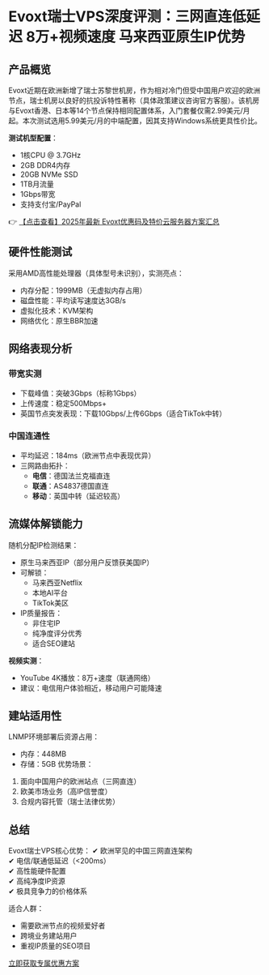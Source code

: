# Evoxt瑞士VPS深度评测：三网直连低延迟 8万+视频速度 马来西亚原生IP优势

## 产品概览

Evoxt近期在欧洲新增了瑞士苏黎世机房，作为相对冷门但受中国用户欢迎的欧洲节点，瑞士机房以良好的抗投诉特性著称（具体政策建议咨询官方客服）。该机房与Evoxt香港、日本等14个节点保持相同配置体系，入门套餐仅需2.99美元/月起。本次测试选用5.99美元/月的中端配置，因其支持Windows系统更具性价比。

**测试机型配置**：
- 1核CPU @ 3.7GHz
- 2GB DDR4内存
- 20GB NVMe SSD
- 1TB月流量
- 1Gbps带宽
- 支持支付宝/PayPal

👉 [【点击查看】2025年最新 Evoxt优惠码及特价云服务器方案汇总](https://bit.ly/evoxt)

## 硬件性能测试

采用AMD高性能处理器（具体型号未识别），实测亮点：
- 内存分配：1999MB（无虚拟内存占用）
- 磁盘性能：平均读写速度达3GB/s
- 虚拟化技术：KVM架构
- 网络优化：原生BBR加速

## 网络表现分析

### 带宽实测
- 下载峰值：突破3Gbps（标称1Gbps）
- 上传速度：稳定500Mbps+
- 英国节点突发表现：下载10Gbps/上传6Gbps（适合TikTok中转）

### 中国连通性
- 平均延迟：184ms（欧洲节点中表现优异）
- 三网路由拓扑：
  - **电信**：德国法兰克福直连
  - **联通**：AS4837德国直连
  - **移动**：英国中转（延迟较高）

## 流媒体解锁能力

随机分配IP检测结果：
- 原生马来西亚IP（部分用户反馈获美国IP）
- 可解锁：
  - 马来西亚Netflix
  - 本地AI平台
  - TikTok美区
- IP质量报告：
  - 非住宅IP
  - 纯净度评分优秀
  - 适合SEO建站

**视频实测**：
- YouTube 4K播放：8万+速度（联通网络）
- 建议：电信用户体验相近，移动用户可能降速

## 建站适用性

LNMP环境部署后资源占用：
- 内存：448MB
- 存储：5GB
优势场景：
1. 面向中国用户的欧洲站点（三网直连）
2. 欧美市场业务（高IP信誉度）
3. 合规内容托管（瑞士法律优势）

## 总结

Evoxt瑞士VPS核心优势：
✔ 欧洲罕见的中国三网直连架构  
✔ 电信/联通低延迟（<200ms）  
✔ 高性能硬件配置  
✔ 高纯净度IP资源  
✔ 极具竞争力的价格体系

适合人群：
- 需要欧洲节点的视频爱好者
- 跨境业务建站用户
- 重视IP质量的SEO项目

[立即获取专属优惠方案](https://bit.ly/evoxt)
